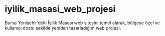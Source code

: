 # iyilik_masasi_web_projesi
Bursa Yenişehir’deki İyilik Masası web sitesini temel alarak, bölgeye özel ve kullanıcı dostu şekilde yeniden tasarladığım web projesi.
